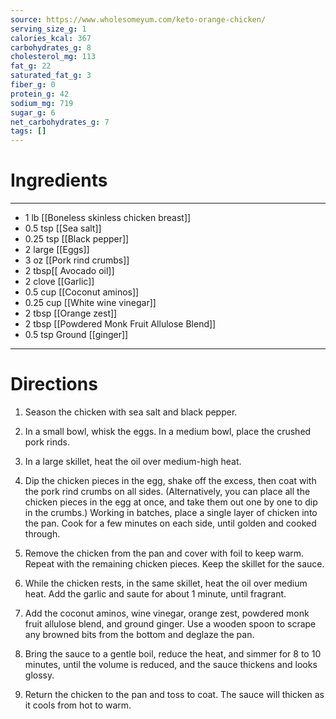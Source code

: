 ```yaml
---
source: https://www.wholesomeyum.com/keto-orange-chicken/
serving_size_g: 1
calories_kcal: 367
carbohydrates_g: 8
cholesterol_mg: 113
fat_g: 22
saturated_fat_g: 3
fiber_g: 0
protein_g: 42
sodium_mg: 719
sugar_g: 6
net_carbohydrates_g: 7
tags: []
---
```

# Ingredients
---
- 1 lb [[Boneless skinless chicken breast]]
- 0.5 tsp [[Sea salt]]
- 0.25 tsp [[Black pepper]]
- 2 large [[Eggs]]
- 3 oz [[Pork rind crumbs]]
- 2 tbsp[[ Avocado oil]]
- 2 clove [[Garlic]]
- 0.5 cup [[Coconut aminos]]
- 0.25 cup [[White wine vinegar]]
- 2 tbsp [[Orange zest]]
- 2 tbsp [[Powdered Monk Fruit Allulose Blend]]
- 0.5 tsp Ground [[ginger]]
---

# Directions
1. Season the chicken with sea salt and black pepper.

2. In a small bowl, whisk the eggs. In a medium bowl, place the crushed pork rinds.

3. In a large skillet, heat the oil over medium-high heat.

4. Dip the chicken pieces in the egg, shake off the excess, then coat with the pork rind crumbs on all sides. (Alternatively, you can place all the chicken pieces in the egg at once, and take them out one by one to dip in the crumbs.) Working in batches, place a single layer of chicken into the pan. Cook for a few minutes on each side, until golden and cooked through.

5. Remove the chicken from the pan and cover with foil to keep warm. Repeat with the remaining chicken pieces. Keep the skillet for the sauce.

6. While the chicken rests, in the same skillet, heat the oil over medium heat. Add the garlic and saute for about 1 minute, until fragrant.

7. Add the coconut aminos, wine vinegar, orange zest, powdered monk fruit allulose blend, and ground ginger. Use a wooden spoon to scrape any browned bits from the bottom and deglaze the pan.

8. Bring the sauce to a gentle boil, reduce the heat, and simmer for 8 to 10 minutes, until the volume is reduced, and the sauce thickens and looks glossy.

9. Return the chicken to the pan and toss to coat. The sauce will thicken as it cools from hot to warm.

